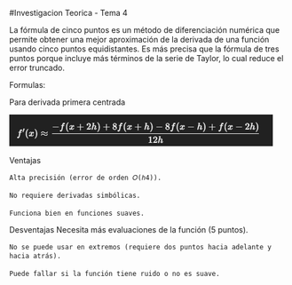 #Investigacion Teorica - Tema 4

La fórmula de cinco puntos es un método de diferenciación numérica que permite obtener una mejor aproximación de la derivada de una función usando cinco puntos equidistantes. Es más precisa que la fórmula de tres puntos porque incluye más términos de la serie de Taylor, lo cual reduce el error truncado.

Formulas:

Para derivada primera centrada 

![alt text](image.png)

Ventajas

    Alta precisión (error de orden 𝑂(ℎ4)).

    No requiere derivadas simbólicas.

    Funciona bien en funciones suaves.

Desventajas
    Necesita más evaluaciones de la función (5 puntos).

    No se puede usar en extremos (requiere dos puntos hacia adelante y hacia atrás).

    Puede fallar si la función tiene ruido o no es suave.